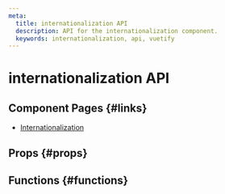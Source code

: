 ```yaml
---
meta:
  title: internationalization API
  description: API for the internationalization component.
  keywords: internationalization, api, vuetify
---
```


# internationalization API

<entry-ad />

## Component Pages {#links}

- [Internationalization](features/internationalization)

## Props {#props}

<api-section name="internationalization" section="props" />

## Functions {#functions}

<api-section name="internationalization" section="functions" />

<backmatter />
